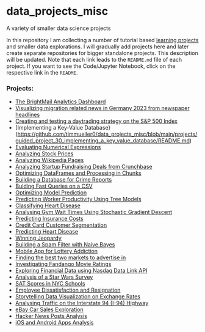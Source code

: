 # data_projects_misc
A variety of smaller data science projects

In this repository I am collecting a number of tutorial based [learning projects](https://www.dataquest.io/) and smaller data explorations. I will gradually add projects here and later create separate repositories for bigger standalone projects. This description will be updated.
Note that each link leads to the `README.md` file of each project. If you want to see the Code/Jupyter Notebook, click on the respective link in the `README`.

### Projects:
- [The BrightMail Analytics Dashboard](https://github.com/timmueller0/data_projects_misc/tree/main/projects/bright_mail_analytics_dashboard)
- [Visualizing migration related news in Germany 2023 from newspaper headlines](https://github.com/timmueller0/data_projects_misc/blob/main/projects/Migration_media_trends/README.md)
- [Creating and testing a daytrading strategy on the S&P 500 Index](https://github.com/timmueller0/data_projects_misc/blob/main/projects/stock_market_trading/README.md)
- [Implementing a Key-Value Database}(https://github.com/timmueller0/data_projects_misc/blob/main/projects/guided_project_30_implementing_a_key_value_database/README.md)
- [Evaluating Numerical Expressions](https://github.com/timmueller0/data_projects_misc/blob/main/projects/guided_project_29_evaluating_numerical_expressions/README.md)
- [Analyzing Stock Prices](https://github.com/timmueller0/data_projects_misc/blob/main/projects/guided_project_28_analyzing_stock_prices/README.md)
- [Analyzing Wikipedia Pages](https://github.com/timmueller0/data_projects_misc/blob/main/projects/guided_project_27_analyzing_wikipedia_pages/README.md)
- [Analyzing Startup Fundraising Deals from Crunchbase](https://github.com/timmueller0/data_projects_misc/blob/main/projects/guided_project_26_analyzing_startup_fundraising_deals_from_crunchbase/README.md)
- [Optimizing DataFrames and Processing in Chunks](https://github.com/timmueller0/data_projects_misc/blob/main/projects/guided_project_25_optimizing_dataframes_and_processing_in_chunks/README.md)
- [Building a Database for Crime Reports](https://github.com/timmueller0/data_projects_misc/blob/main/projects/guided_project_24_building_a_database_for_crime_reports/README.md)
- [Bulding Fast Queries on a CSV](https://github.com/timmueller0/data_projects_misc/blob/main/projects/guided_project_23_building_fast_queries_on_a_csv/README.md)
- [Optimizing Model Prediction](https://github.com/timmueller0/data_projects_misc/blob/main/projects/guided_project_21_optimizing_model_prediction/README.md)
- [Predicting Worker Productivity Using Tree Models](https://github.com/timmueller0/data_projects_misc/blob/main/projects/guided_project_20_predicting_worker_productivity_using_tree_models/README.md)
- [Classifying Heart Disease](https://github.com/timmueller0/data_projects_misc/blob/main/projects/guided_project_19_classifying_heart_disease/README.md)
- [Analysing Gym Wait Times Using Stochastic Gradient Descent](https://github.com/timmueller0/data_projects_misc/blob/main/projects/guided_project_18_analysing_gym_wait_times_using_stochastic_gradient_descent/README.md)
- [Predicting Insurance Costs](https://github.com/timmueller0/data_projects_misc/blob/main/projects/guided_project_17_predicting_insurance_costs/README.md)
- [Credit Card Customer Segmentation](https://github.com/timmueller0/data_projects_misc/blob/main/projects/guided_project_16_credit_card_customer_segmentation/README.md)
- [Predicting Heart Disease](https://github.com/timmueller0/data_projects_misc/blob/main/projects/guided_project_15_predicting_heart_disease/README.md)
- [Winning Jeopardy](https://github.com/timmueller0/data_projects_misc/blob/main/projects/guided_project14_winning_jeopardy/README.md)
- [Building a Spam Filter with Naive Bayes](https://github.com/timmueller0/data_projects_misc/blob/main/projects/guided_project13_building_a_spam_filter_with_naive_bayes/README.md)
- [Mobile App for Lottery Addiction](https://github.com/timmueller0/data_projects_misc/blob/main/projects/guided_project12_mobile_app_for_lottery_addiction/README.md)
- [Finding the best two markets to advertise in](https://github.com/timmueller0/data_projects_misc/blob/main/projects/guided_project11_find_the_best_markets/README.md)
- [Investigating Fandango Movie Ratings](https://github.com/timmueller0/data_projects_misc/blob/main/projects/guided_project10_fandango_movie_ratings/README.md)
- [Exploring Financial Data using Nasdaq Data Link API](https://github.com/timmueller0/data_projects_misc/blob/main/projects/guided_project9_nasdaq_api_analysis/README.md)
- [Analysis of a Star Wars Survey](https://github.com/timmueller0/data_projects_misc/blob/main/projects/guided_project8_star_wars_survey/README.md)
- [SAT Scores in NYC Schools](https://github.com/timmueller0/data_projects_misc/blob/main/projects/guided_project7_nyc_schools/README.md)
- [Employee Dissatisfaction and Resignation](https://github.com/timmueller0/data_projects_misc/blob/main/projects/guided_project6_employee_dissatisfaction/README.md)
- [Storytelling Data Visualization on Exchange Rates](https://github.com/timmueller0/data_projects_misc/blob/main/projects/guided_project5_exchange_rates_and_qe/README.md)
- [Analysing Traffic on the Interstate 94 (I-94) Highway](https://github.com/timmueller0/data_projects_misc/blob/main/projects/guided_project4_i-94_traffic_volume/README.md)
- [eBay Car Sales Exploration](https://github.com/timmueller0/data_projects_misc/blob/main/projects/guided_project3_ebay_car_sales/README.md)
- [Hacker News Posts Analysis](projects/guided_project2_hacker_news_posts/README.md)
- [iOS and Android Apps Analysis](projects/guided_project1_ios_android_apps/README.md)
